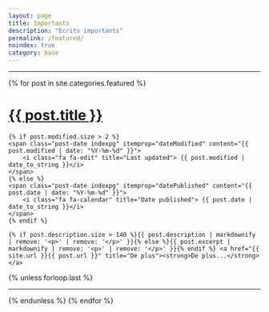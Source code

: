 ```yaml
---
layout: page
title: Importants
description: "Ecrits importants"
permalink: /featured/
noindex: true
category: base
---
```

<hr class="gh">
<div class="posts">
  {% for post in site.categories.featured %}
  <div class="post">
    <h1 class="post-title">
      <a href="{{ site.url }}{{ post.url }}">
        {{ post.title }}
      </a>
    </h1>

    {% if post.modified.size > 2 %}
    <span class="post-date indexpg" itemprop="dateModified" content="{{ post.modified | date: "%Y-%m-%d" }}">
        <i class="fa fa-edit" title="Last updated"> {{ post.modified | date_to_string }}</i>
    </span>
    {% else %}
    <span class="post-date indexpg" itemprop="datePublished" content="{{ post.date | date: "%Y-%m-%d" }}">
        <i class="fa fa-calendar" title="Date published"> {{ post.date | date_to_string }}</i>
    </span>
    {% endif %}

    {% if post.description.size > 140 %}{{ post.description | markdownify | remove: '<p>' | remove: '</p>' }}{% else %}{{ post.excerpt | markdownify | remove: '<p>' | remove: '</p>' }}{% endif %} <a href="{{ site.url }}{{ post.url }}" title="De plus"><strong>De plus...</strong></a>
  </div>
  {% unless forloop.last %}<hr class="transp">{% endunless %}
  {% endfor %}
</div>
